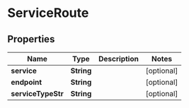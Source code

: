 

# ServiceRoute


## Properties

| Name | Type | Description | Notes |
|------------ | ------------- | ------------- | -------------|
|**service** | **String** |  |  [optional] |
|**endpoint** | **String** |  |  [optional] |
|**serviceTypeStr** | **String** |  |  [optional] |



